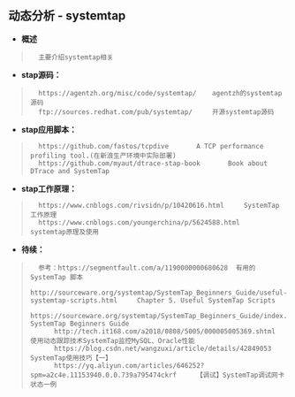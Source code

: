## 动态分析 - systemtap
- **概述**
>       主要介绍systemtap相关
>
>


- **stap源码：**
>       https://agentzh.org/misc/code/systemtap/    agentzh的systemtap源码
>       ftp://sources.redhat.com/pub/systemtap/     开源systemtap源码
>
>
>
>
>
>
>


- **stap应用脚本：**
>       https://github.com/fastos/tcpdive       A TCP performance profiling tool.(在新浪生产环境中实际部署)
>       https://github.com/myaut/dtrace-stap-book       Book about DTrace and SystemTap
>
>
>
>
>
>
>
>

- **stap工作原理：**
>       https://www.cnblogs.com/rivsidn/p/10420616.html     SystemTap 工作原理
>       https://www.cnblogs.com/youngerchina/p/5624588.html     systemtap原理及使用
>
>
>
>
>
>
>
>
>
>

- **待续：**
>       参考：https://segmentfault.com/a/1190000000680628  有用的 SystemTap 脚本
>           http://sourceware.org/systemtap/SystemTap_Beginners_Guide/useful-systemtap-scripts.html     ⁠Chapter 5. Useful SystemTap Scripts
>           https://sourceware.org/systemtap/SystemTap_Beginners_Guide/index.html   SystemTap Beginners Guide
>           http://tech.it168.com/a2018/0808/5005/000005005369.shtml    使用动态跟踪技术SystemTap监控MySQL、Oracle性能
>           https://blog.csdn.net/wangzuxi/article/details/42849053     SystemTap使用技巧【一】
>           https://yq.aliyun.com/articles/646252?spm=a2c4e.11153940.0.0.739a795474ckrf     【调试】SystemTap调试网卡状态一例
>
>
>
>
>
>
>
